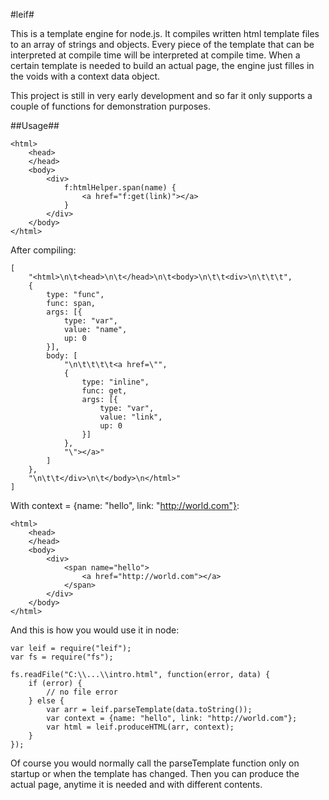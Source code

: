 #leif#

This is a template engine for node.js. It compiles written html template files to an array of strings and objects. Every piece of the template that can be interpreted at compile time will be interpreted at compile time. When a certain template is needed to build an actual page, the engine just filles in the voids with a context data object.

This project is still in very early development and so far it only supports a couple of functions for demonstration purposes.

##Usage##

    <html>
    	<head>
    	</head>
    	<body>
    		<div>
    			f:htmlHelper.span(name) {
    				<a href="f:get(link)"></a>
    			}           
    		</div>           
    	</body>   
    </html>

After compiling:

    [
    	"<html>\n\t<head>\n\t</head>\n\t<body>\n\t\t<div>\n\t\t\t",
    	{
    		type: "func",
    		func: span,
    		args: [{
    			type: "var",
    			value: "name",
    			up: 0
    		}],
    		body: [
    			"\n\t\t\t\t<a href=\"",
    			{
    				type: "inline",
    				func: get,
    				args: [{
    					type: "var",
    					value: "link",
    					up: 0
    				}]
    			},
    			"\"></a>"
    		]
    	},
    	"\n\t\t</div>\n\t</body>\n</html>"
    ]

With context = {name: "hello", link: "http://world.com"}:

    <html>
    	<head>
    	</head>
    	<body>
    		<div>
    			<span name="hello">
    				<a href="http://world.com"></a>
    			</span>           
    		</div>           
    	</body>   
    </html>

And this is how you would use it in node:

    var leif = require("leif");
    var fs = require("fs");
    
    fs.readFile("C:\\...\\intro.html", function(error, data) {
    	if (error) {
    		// no file error
    	} else {
    		var arr = leif.parseTemplate(data.toString());
    		var context = {name: "hello", link: "http://world.com"};
    		var html = leif.produceHTML(arr, context);
    	}
    });

Of course you would normally call the parseTemplate function only on startup or when the template has changed. Then you can produce the actual page, anytime it is needed and with different contents.



